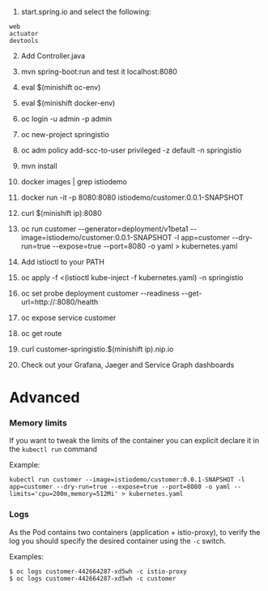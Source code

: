
1. start.spring.io and select the following:
```
web
actuator
devtools
```

2. Add Controller.java 

3. mvn spring-boot:run and test it localhost:8080

4. eval $(minishift oc-env)

5. eval $(minishift docker-env)

6. oc login -u admin -p admin

7. oc new-project springistio

8. oc adm policy add-scc-to-user privileged -z default -n springistio

9. mvn install

10. docker images | grep istiodemo

11. docker run -it -p 8080:8080 istiodemo/customer:0.0.1-SNAPSHOT

12. curl $(minishift ip):8080

13. oc run customer --generator=deployment/v1beta1 --image=istiodemo/customer:0.0.1-SNAPSHOT -l app=customer --dry-run=true --expose=true --port=8080 -o yaml  > kubernetes.yaml

14. Add istioctl to your PATH

15. oc apply -f <(istioctl kube-inject -f kubernetes.yaml) -n springistio

16. oc set probe deployment customer --readiness --get-url=http://:8080/health

17. oc expose service customer

18. oc get route

19. curl customer-springistio.$(minishift ip).nip.io

20. Check out your Grafana, Jaeger and Service Graph dashboards


# Advanced

### Memory limits

If you want to tweak the limits of the container you can explicit declare it in the `kubectl run` command

Example:

    kubectl run customer --image=istiodemo/customer:0.0.1-SNAPSHOT -l app=customer --dry-run=true --expose=true --port=8080 -o yaml --limits='cpu=200m,memory=512Mi' > kubernetes.yaml
    


### Logs

As the Pod contains two containers (application + istio-proxy), to verify the log you should specify the desired container using the `-c` switch.

Examples:

    $ oc logs customer-442664287-xd5wh -c istio-proxy
    $ oc logs customer-442664287-xd5wh -c customer
    